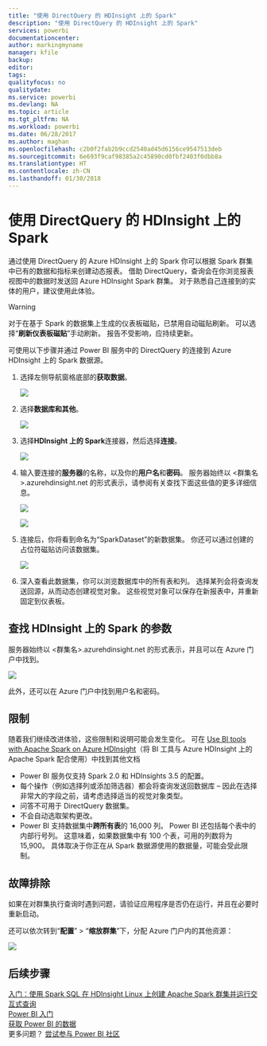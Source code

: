 ```yaml
---
title: "使用 DirectQuery 的 HDInsight 上的 Spark"
description: "使用 DirectQuery 的 HDInsight 上的 Spark"
services: powerbi
documentationcenter: 
author: markingmyname
manager: kfile
backup: 
editor: 
tags: 
qualityfocus: no
qualitydate: 
ms.service: powerbi
ms.devlang: NA
ms.topic: article
ms.tgt_pltfrm: NA
ms.workload: powerbi
ms.date: 06/28/2017
ms.author: maghan
ms.openlocfilehash: c2b0f2fab2b9ccd2540ad45d6156ce9547513deb
ms.sourcegitcommit: 6e693f9caf98385a2c45890cd0fbf2403f0dbb8a
ms.translationtype: HT
ms.contentlocale: zh-CN
ms.lasthandoff: 01/30/2018
---
```

# <a name="spark-on-hdinsight-with-directquery"></a>使用 DirectQuery 的 HDInsight 上的 Spark
通过使用 DirectQuery 的 Azure HDInsight 上的 Spark 你可以根据 Spark 群集中已有的数据和指标来创建动态报表。 借助 DirectQuery，查询会在你浏览报表视图中的数据时发送回 Azure HDInsight Spark 群集。 对于熟悉自己连接到的实体的用户，建议使用此体验。

> [!WARNING]
> 对于在基于 Spark 的数据集上生成的仪表板磁贴，已禁用自动磁贴刷新。 可以选择“**刷新仪表板磁贴**”手动刷新。 报告不受影响，应持续更新。 
> 
> 

可使用以下步骤并通过 Power BI 服务中的 DirectQuery 的连接到 Azure HDInsight 上的 Spark 数据源。

1. 选择左侧导航窗格底部的**获取数据**。
   
     ![](media/spark-on-hdinsight-with-direct-connect/spark-getdata.png)
2. 选择**数据库和其他**。
   
     ![](media/spark-on-hdinsight-with-direct-connect/spark-getdata-databases.png)
3. 选择**HDInsight 上的 Spark**连接器，然后选择**连接**。
   
     ![](media/spark-on-hdinsight-with-direct-connect/spark-getdata-databases-connect.png)
4. 输入要连接的**服务器**的名称，以及你的**用户名**和**密码**。 服务器始终以 \<群集名\>.azurehdinsight.net 的形式表示，请参阅有关查找下面这些值的更多详细信息。
   
     ![](media/spark-on-hdinsight-with-direct-connect/spark-server-name.png)
   
     ![](media/spark-on-hdinsight-with-direct-connect/spark-username.png)
5. 连接后，你将看到命名为“SparkDataset”的新数据集。 你还可以通过创建的占位符磁贴访问该数据集。
   
     ![](media/spark-on-hdinsight-with-direct-connect/spark-dataset.png)
6. 深入查看此数据集，你可以浏览数据库中的所有表和列。 选择某列会将查询发送回源，从而动态创建视觉对象。 这些视觉对象可以保存在新报表中，并重新固定到仪表板。

## <a name="finding-your-spark-on-hdinsight-parameters"></a>查找 HDInsight 上的 Spark 的参数
服务器始终以 \<群集名\>.azurehdinsight.net 的形式表示，并且可以在 Azure 门户中找到。

![](media/spark-on-hdinsight-with-direct-connect/spark-server-name-parameter.png)

此外，还可以在 Azure 门户中找到用户名和密码。

## <a name="limitations"></a>限制
随着我们继续改进体验，这些限制和说明可能会发生变化。 可在 [Use BI tools with Apache Spark on Azure HDInsight](https://azure.microsoft.com/documentation/articles/hdinsight-apache-spark-use-bi-tools/)（将 BI 工具与 Azure HDInsight 上的 Apache Spark 配合使用）中找到其他文档

* Power BI 服务仅支持 Spark 2.0 和 HDInsights 3.5 的配置。
* 每个操作（例如选择列或添加筛选器）都会将查询发送回数据库 – 因此在选择非常大的字段之前，请考虑选择适当的视觉对象类型。
* 问答不可用于 DirectQuery 数据集。
* 不会自动选取架构更改。
* Power BI 支持数据集中**跨所有表**的 16,000 列。 Power BI 还包括每个表中的内部行号列。 这意味着，如果数据集中有 100 个表，可用的列数将为 15,900。 具体取决于你正在从 Spark 数据源使用的数据量，可能会受此限制。

## <a name="troubleshooting"></a>故障排除
如果在对群集执行查询时遇到问题，请验证应用程序是否仍在运行，并且在必要时重新启动。

还可以依次转到“**配置**” > “**缩放群集**”下，分配 Azure 门户内的其他资源：

![](media/spark-on-hdinsight-with-direct-connect/spark-scale.png)

## <a name="next-steps"></a>后续步骤
[入门：使用 Spark SQL 在 HDInsight Linux 上创建 Apache Spark 群集并运行交互式查询](https://azure.microsoft.com/documentation/articles/hdinsight-apache-spark-jupyter-spark-sql)  
[Power BI 入门](service-get-started.md)  
[获取 Power BI 的数据](service-get-data.md)  
更多问题？ [尝试参与 Power BI 社区](http://community.powerbi.com/)

